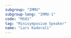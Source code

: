 ```yaml
---
subgroup: "IMMU"
subgroup-long: "IMMU-1"
code: "MS01"
tag: "Minisymposium Speaker"
name: "Lars Kaderali"
---
```

